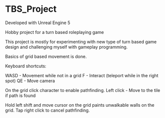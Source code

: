 # TBS_Project

Developed with Unreal Engine 5

Hobby project for a turn based roleplaying game

This project is mostly for experimenting with new type of turn based game design and challenging myself with gameplay programming.

Basics of grid based movement is done.

Keyboard shortcuts:

WASD - Movement while not in a grid
F - Interact (teleport while in the right spot)
QE - Move camera

On the grid click character to enable pathfinding.
Left click - Move to the tile if path is found

Hold left shift and move cursor on the grid paints unwalkable walls on the grid.
Tap right click to cancel pathfinding.
